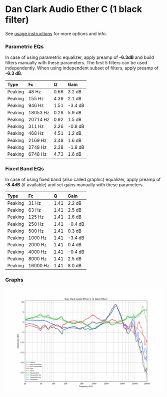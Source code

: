 # Dan Clark Audio Ether C (1 black filter)
See [usage instructions](https://github.com/jaakkopasanen/AutoEq#usage) for more options and info.

### Parametric EQs
In case of using parametric equalizer, apply preamp of **-6.3dB** and build filters manually
with these parameters. The first 5 filters can be used independently.
When using independent subset of filters, apply preamp of **-6.3 dB**.

| Type    | Fc       |    Q | Gain    |
|:--------|:---------|:-----|:--------|
| Peaking | 48 Hz    | 0.66 | 3.2 dB  |
| Peaking | 155 Hz   | 4.39 | 2.1 dB  |
| Peaking | 946 Hz   | 1.51 | -3.4 dB |
| Peaking | 18053 Hz | 0.28 | 5.9 dB  |
| Peaking | 20714 Hz | 0.92 | 1.5 dB  |
| Peaking | 311 Hz   | 2.26 | -0.8 dB |
| Peaking | 468 Hz   | 4.51 | 1.2 dB  |
| Peaking | 2169 Hz  | 3.48 | 1.6 dB  |
| Peaking | 2748 Hz  | 2.28 | -1.8 dB |
| Peaking | 6748 Hz  | 4.73 | 1.6 dB  |

### Fixed Band EQs
In case of using fixed band (also called graphic) equalizer, apply preamp of **-8.4dB**
(if available) and set gains manually with these parameters.

| Type    | Fc       |    Q | Gain    |
|:--------|:---------|:-----|:--------|
| Peaking | 31 Hz    | 1.41 | 2.2 dB  |
| Peaking | 63 Hz    | 1.41 | 2.5 dB  |
| Peaking | 125 Hz   | 1.41 | 1.6 dB  |
| Peaking | 250 Hz   | 1.41 | -0.4 dB |
| Peaking | 500 Hz   | 1.41 | 0.3 dB  |
| Peaking | 1000 Hz  | 1.41 | -3.4 dB |
| Peaking | 2000 Hz  | 1.41 | 0.4 dB  |
| Peaking | 4000 Hz  | 1.41 | -0.4 dB |
| Peaking | 8000 Hz  | 1.41 | 2.5 dB  |
| Peaking | 16000 Hz | 1.41 | 8.0 dB  |

### Graphs
![](./Dan%20Clark%20Audio%20Ether%20C%20(1%20black%20filter).png)